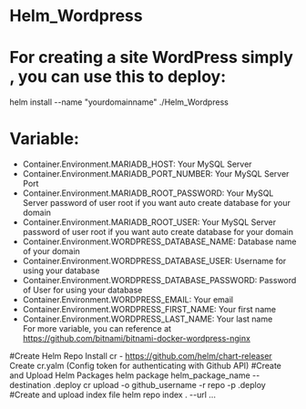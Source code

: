 # Helm_Wordpress
# For creating a site WordPress simply , you can use this to deploy:  
helm install  --name "yourdomainname" ./Helm_Wordpress  
# Variable:  
- Container.Environment.MARIADB_HOST: Your MySQL Server  
- Container.Environment.MARIADB_PORT_NUMBER: Your MySQL Server Port  
- Container.Environment.MARIADB_ROOT_PASSWORD: Your MySQL Server password of user root if you want auto create database for your domain  
- Container.Environment.MARIADB_ROOT_USER: Your MySQL Server password of user root if you want auto create database for your domain     
- Container.Environment.WORDPRESS_DATABASE_NAME: Database name of your domain  
- Container.Environment.WORDPRESS_DATABASE_USER: Username for using your database  
- Container.Environment.WORDPRESS_DATABASE_PASSWORD: Password of User for using your database     
- Container.Environment.WORDPRESS_EMAIL: Your email    
- Container.Environment.WORDPRESS_FIRST_NAME: Your first name    
- Container.Environment.WORDPRESS_LAST_NAME: Your last name  
For more variable, you can reference at https://github.com/bitnami/bitnami-docker-wordpress-nginx

#Create Helm Repo
Install cr - https://github.com/helm/chart-releaser
Create cr.yalm (Config token for authenticating with Github API)
#Create and Upload Helm Packages
helm package helm_package_name --destination .deploy
cr upload -o github_username -r repo -p .deploy
#Create and upload index file
helm repo index . --url ...
